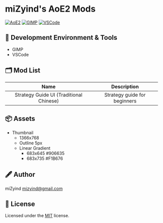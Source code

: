 ﻿# miZyind's AoE2 Mods

[![AoE2](https://img.shields.io/badge/AoE2-000?style=for-the-badge&logo=steam)](https://store.steampowered.com/app/813780)
[![GIMP](https://img.shields.io/badge/GIMP-5C5543?style=for-the-badge&logo=gimp)](https://www.gimp.org)
[![VSCode](https://img.shields.io/badge/VSCode-007ACC?style=for-the-badge&logo=visualstudiocode)](https://code.visualstudio.com)

## 💠 Development Environment & Tools

- GIMP
- VSCode

## 🗂 Mod List

|                  Name                   |         Description          |
| :-------------------------------------: | :--------------------------: |
| Strategy Guide UI (Traditional Chinese) | Strategy guide for beginners |

## 📦 Assets

- Thumbnail
  - 1366x768
  - Outline 5px
  - Linear Gradient
    - 683x645 #906635
    - 683x735 #F1B676

## 🖋 Author

miZyind <mizyind@gmail.com>

## 📇 License

Licensed under the [MIT](LICENSE) license.
